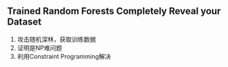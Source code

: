 ## Trained Random Forests Completely Reveal your Dataset
1. 攻击随机深林，获取训练数据
2. 证明是NP难问题
3. 利用Constraint Programming解决